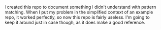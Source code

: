 I created this repo to document something I didn't understand with pattern matching. When I put my problem
in the simplified context of an example repo, it worked perfectly, so now this repo is fairly useless. I'm
going to keep it around just in case though, as it does make a good reference.